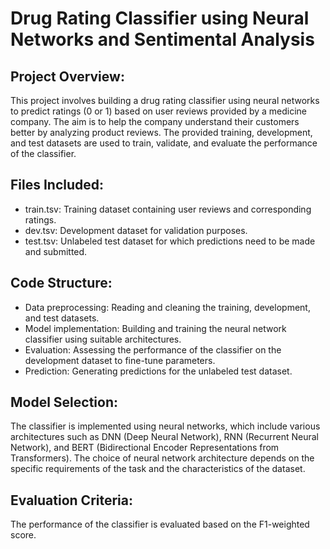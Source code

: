 # Drug Rating Classifier using Neural Networks and Sentimental Analysis

## Project Overview:
This project involves building a drug rating classifier using neural networks to predict ratings (0 or 1) based on user reviews provided by a medicine company. The aim is to help the company understand their customers better by analyzing product reviews. The provided training, development, and test datasets are used to train, validate, and evaluate the performance of the classifier.

## Files Included:
- train.tsv: Training dataset containing user reviews and corresponding ratings.
- dev.tsv: Development dataset for validation purposes.
- test.tsv: Unlabeled test dataset for which predictions need to be made and submitted.

## Code Structure:
- Data preprocessing: Reading and cleaning the training, development, and test datasets.
- Model implementation: Building and training the neural network classifier using suitable architectures.
- Evaluation: Assessing the performance of the classifier on the development dataset to fine-tune parameters.
- Prediction: Generating predictions for the unlabeled test dataset.

## Model Selection:
The classifier is implemented using neural networks, which include various architectures such as DNN (Deep Neural Network), RNN (Recurrent Neural Network), and BERT (Bidirectional Encoder Representations from Transformers). The choice of neural network architecture depends on the specific requirements of the task and the characteristics of the dataset.

## Evaluation Criteria:
The performance of the classifier is evaluated based on the F1-weighted score. 









